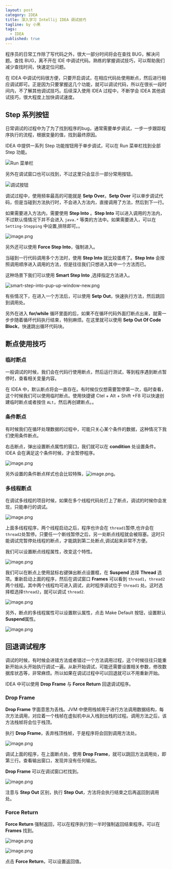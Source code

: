```yaml
---
layout: post
category: IDEA
title: 深入学习 Intellij IDEA 调试技巧
tagline: by 小黑
tags: 
  - IDEA
published: true
---
```


程序员的日常工作除了写代码之外，很大一部分时间将会在查找 BUG，解决问题。查找 BUG，离不开在 IDE 中调试代码。熟练的掌握调试技巧，可以帮助我们减少查找时间，快速定位问题。

在 IDEA 中调试代码很方便，只要开启调试，在相应代码处使用断点，然后进行相应调试即可。正是因为只要掌握这几个功能，就可以调试代码，所以在很长一段时间内，不了解其他调试技巧。后续深入使用 IDEA 过程中，不断学会 IDEA 其他调试技巧，很大程度上加快调试速度。

<!--more-->

## Step 系列按钮

日常调试的过程中为了为了找到程序的bug，通常需要单步调试，一步一步跟踪程序执行的流程，根据变量的值，找到最终原因。

IDEA 中提供一系列 Step 功能按钮用于单步调试，可以在 Run 菜单栏找到全部 Step 功能。

![Run 菜单栏](http://www.justdojava.com/assets/images/2019/java/image_andyxh/20190720/image-5fa9ce2f.png)

另外在调试窗口也可以找到，不过这里只会显示一部分常用按钮。

![调试按钮](http://www.justdojava.com/assets/images/2019/java/image_andyxh/20190720/image-65e22daa.png)

调试过程中，使用频率最高的可能就是 **Setp Over**。**Setp Over** 可以单步调试代码，但是当碰到方法执行时，不会进入方法内，直接调用了方法，然后到下一行。

如果需要进入方法内，需要使用  **Step Into** 。**Step Into**  可以进入调用的方法内，不过默认情情况下并不会进入 `java.*` 等类的方法中。如果需要进入，可以在 `Setting-Stepping` 中设置,排除即可。。

![image.png](http://www.justdojava.com/assets/images/2019/java/image_andyxh/20190720/image-885584bb.png)

另外还可以使用 **Force Step Into**，强制进入。

当碰到一行代码调用多个方法时，使用 **Step Into** 就比较蛋疼了。**Step Into** 会按照调用顺序进入调用的方法，但是往往我们只想进入其中一个方法而已。

这种场景下我们可以使用 **Smart Step Into** ,选择指定方法进入。

![smart-step-into-pup-up-window-new.png](http://www.justdojava.com/assets/images/2019/java/image_andyxh/20190720/smart-step-into-pup-up-window-new.png)

有些情况下，在进入一个方法后，可以使用 **Setp Out**，快速执行方法，然后跳回到调用处。

另外在进入 **for/while** 循环里面的后，如果不在循环代码外面打断点出来，就需一步步随着循坏代码执行结束，特别麻烦。在这里就可以使用 **Setp Out Of Code Block**，快速跳出循环代码块。

## 断点使用技巧

### 临时断点

一般调试的时候，我们会在代码行使用断点，然后运行测试，等到程序遇到断点暂停时，查看相关变量内容。

在 IDEA 中，默认断点将会一直存在。有时候仅仅想需要暂停第一次，临时查看，这个时候我们可以使用临时断点。使用快捷键 Ctel + Alt + Shift +F8 可以快速创建临时断点或者按住 `ALt`，然后再创建断点。。

### 条件断点

有时候我们在循环处理数据的过程中，可能只关心某个条件的数据，这种情况下我们使用条件断点。

右击断点，弹出设置断点属性的窗口，我们就可以在 **condition** 处设置条件。IDEA 会在满足这个条件时候，才会暂停程序。

![image.png](http://www.justdojava.com/assets/images/2019/java/image_andyxh/20190720/image-de1a1060.png)

另外设置的条件断点样式也会比较特殊，![image.png](http://www.justdojava.com/assets/images/2019/java/image_andyxh/20190720/image-0adff1b6.png)。

### 多线程断点

在调试多线程的项目时候，如果在多个线程代码处打上了断点，调试的时候你会发现，只能串行的调试。

![image.png](http://www.justdojava.com/assets/images/2019/java/image_andyxh/20190720/image-424b48f9.png)

上面多线程程序，两个线程启动之后，程序也许会在 `thread1`暂停,也许会在 `thread2`处暂停。只要任一个断线暂停之后，另一处断点线程就会被阻塞。这时只能调试完暂停处线程的断点，才能跳到第二处断点,调试起来非常不方便。

我们可以设置断点线程属性，改变这个特性。

![image.png](http://www.justdojava.com/assets/images/2019/java/image_andyxh/20190720/image-f06e3abc.png)

我们可以在断点上使用鼠标右键弹出断点设置框，在 **Suspend** 选择 **Thread** 选项。重新启动上面的程序，然后在调试窗口 **Frames** 可以看到 `thread1`，`thread2 `两个线程。其中两个线程均可进入调试，此时程序调试位于 `thread1` 处。这时选择框选择`thread2`，就可以调试 `thread2`.

![image.png](http://www.justdojava.com/assets/images/2019/java/image_andyxh/20190720/image-60a31794.png)

另外，断点的多线程属性可以设置默认属性，点击 Make Default 按钮，设置默认 **Suspend**属性。

![image.png](http://www.justdojava.com/assets/images/2019/java/image_andyxh/20190720/image-e78ce1b4.png)

## 回退调试程序

调试的时候，有时候会进错方法或者错过一个方法调用过程，这个时候往往只能重新开始从头开始执行调试一遍。从新开始调试，可能还需要设置相关参数，修改数据库状态等，非常麻烦。所以如果在调试过程中可以回退就可以不用重新开始。 

IDEA 中可以使用 **Drop Frame** 与 **Force Return**  回退调试程序。

### Drop Frame

**Drop Frame** 字面意思为丢栈。JVM 中使用栈帧用于进行方法调用数据结构，每次方法调用，对应着一个栈帧在虚拟机中从入栈到出栈的过程。调用方法之后，该方法栈帧将会位于栈顶。

执行 **Drop Frame**，丢弃栈顶栈帧，于是程序将会回到调用方法处。

![image.png](http://www.justdojava.com/assets/images/2019/java/image_andyxh/20190720/image-3c45448d.png)

调试上面的程序，在上面断点处，使用 **Drop Frame**，就可以跳回方法调用处，即第三行。查看输出窗口，发现并没有任何输出。

**Drop Frame**  可以在调试窗口栏找到。

![image.png](http://www.justdojava.com/assets/images/2019/java/image_andyxh/20190720/image-0b675a73.png)

注意与 **Step Out** 区别，执行 **Step Out**，方法将会执行结束之后再返回到调用处。


### Force Return

**Force Return** 强制返回，可以在程序执行到一半时强制返回结束程序。可以在 **Frames** 找到。

![image.png](http://www.justdojava.com/assets/images/2019/java/image_andyxh/20190720/image-c14605bb.png)

![image.png](http://www.justdojava.com/assets/images/2019/java/image_andyxh/20190720/image-7973ba34.png)

点击 **Force Return**，可以设置返回值。





